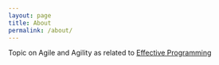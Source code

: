 ```yaml
---
layout: page
title: About
permalink: /about/
---
```

Topic on Agile and Agility as related to [Effective Programming](http://www.effectiveprogramming.com)
